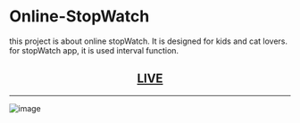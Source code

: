 # Online-StopWatch

this project is about online stopWatch. It is designed for kids and cat lovers. 
for stopWatch app, it is used interval function.


<div align=center>
  
<h2>
  <a href="https://baharkose.github.io/Online-StopWatch/"> LIVE </a>
</h2>

</div>

****
![image](https://github.com/baharkose/Online-StopWatch/assets/110201916/77a58a6d-3c6d-4253-8ee9-22b02be53ae8)
